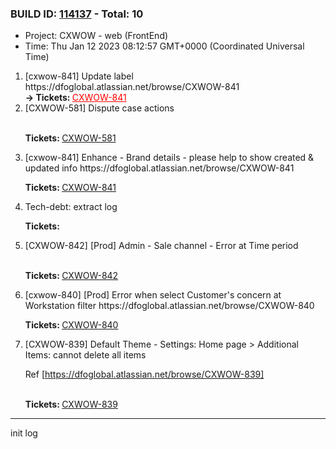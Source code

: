 



### BUILD ID: [114137](https://dfoglobal.visualstudio.com/DFO/_build/results?buildId=114137&view=results) - Total: 10 <br>  
<ul>
<li>Project: CXWOW - web (FrontEnd)</li>
<li>Time: Thu Jan 12 2023 08:12:57 GMT+0000 (Coordinated Universal Time)</li>
</ul>
<ol><li> [cxwow-841] Update label
https://dfoglobal.atlassian.net/browse/CXWOW-841
 
<div>
<strong> &rarr; Tickets: </strong><a href="https://dfoglobal.atlassian.net/browse/CXWOW-841" style="color:red">CXWOW-841</a>
 </div>

  </li>
<li> [CXWOW-581] Dispute case actions
 
 <br> <strong>Tickets: </strong><a href="https://dfoglobal.atlassian.net/browse/CXWOW-581">CXWOW-581</a> </li>
<li> [cxwow-841] Enhance - Brand details - please help to show created & updated info
https://dfoglobal.atlassian.net/browse/CXWOW-841
 
 <strong>Tickets: </strong><a href="https://dfoglobal.atlassian.net/browse/CXWOW-841">CXWOW-841</a> </li>
<li> Tech-debt: extract log
 
 <strong>Tickets: </strong> </li>
<li> [CXWOW-842] [Prod] Admin - Sale channel - Error at Time period
 
 <br> <strong>Tickets: </strong><a href="https://dfoglobal.atlassian.net/browse/CXWOW-842">CXWOW-842</a> </li>
<li> [cxwow-840] [Prod] Error when select Customer's concern at Workstation filter
https://dfoglobal.atlassian.net/browse/CXWOW-840
 
 <strong>Tickets: </strong><a href="https://dfoglobal.atlassian.net/browse/CXWOW-840">CXWOW-840</a> </li>
<li> [CXWOW-839] Default Theme - Settings: Home page > Additional Items: cannot delete all items

Ref
[https://dfoglobal.atlassian.net/browse/CXWOW-839]
 
 <br> <strong>Tickets: </strong><a href="https://dfoglobal.atlassian.net/browse/CXWOW-839">CXWOW-839</a> </li>
</ol>


 ***
 init log
